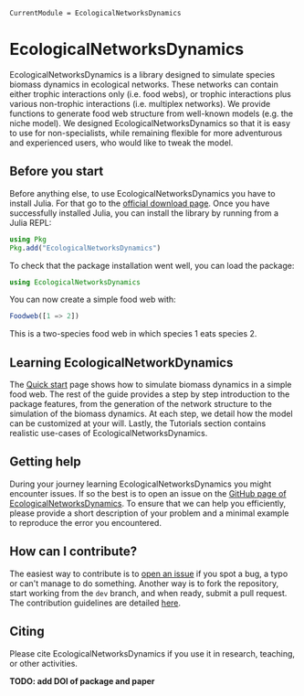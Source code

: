 ```@meta
CurrentModule = EcologicalNetworksDynamics
```

# EcologicalNetworksDynamics

EcologicalNetworksDynamics is a library designed to simulate species biomass dynamics
in ecological networks.
These networks can contain either trophic interactions only (i.e. food webs),
or trophic interactions plus various non-trophic interactions (i.e. multiplex networks).
We provide functions to generate food web structure from well-known models
(e.g. the niche model).
We designed EcologicalNetworksDynamics so that it is easy to use for non-specialists,
while remaining flexible for more adventurous and experienced users, who would like to tweak the model.

## Before you start

Before anything else, to use EcologicalNetworksDynamics you have to install Julia.
For that go to the [official download page](https://julialang.org/downloads/).
Once you have successfully installed Julia,
you can install the library by running from a Julia REPL:

```julia
using Pkg
Pkg.add("EcologicalNetworksDynamics")
```

To check that the package installation went well,
you can load the package:
```julia
using EcologicalNetworksDynamics
```

You can now create a simple food web with:

```julia
Foodweb([1 => 2])
```

This is a two-species food web in which species 1 eats species 2.

## Learning EcologicalNetworkDynamics

The [Quick start](@ref) page shows how to simulate biomass dynamics in a simple food web.
The rest of the guide provides a step by step introduction to the package features,
from the generation of the network structure to the simulation of the biomass dynamics.
At each step, we detail how the model can be customized at your will.
Lastly, the Tutorials section contains realistic use-cases of EcologicalNetworksDynamics.

## Getting help

During your journey learning EcologicalNetworksDynamics you might encounter issues.
If so the best is to open an issue on the
[GitHub page of EcologicalNetworksDynamics](https://github.com/BecksLab/EcologicalNetworksDynamics.jl/issues).
To ensure that we can help you efficiently,
please provide a short description of your problem
and a minimal example to reproduce the error you encountered.

## How can I contribute?

The easiest way to contribute is to
[open an issue](https://github.com/BecksLab/EcologicalNetworksDynamics.jl/issues)
if you spot a bug, a typo or can't manage to do something.
Another way is to fork the repository,
start working from the `dev` branch,
and when ready, submit a pull request.
The contribution guidelines are detailed
[here](https://github.com/BecksLab/EcologicalNetworksDynamics.jl/blob/dev/CONTRIBUTING.md).

## Citing

Please cite EcologicalNetworksDynamics
if you use it in research, teaching, or other activities.

**TODO: add DOI of package and paper**

